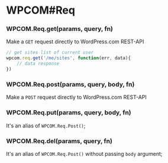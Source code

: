 
# WPCOM#Req

### WPCOM.Req.get(params, query, fn)

Make a `GET` request directly to WordPress.com REST-API

```js
// get sites list of current user
wpcom.req.get('/me/sites', function(err, data){
	// data response
})
```

### WPCOM.Req.post(params, query, body, fn)

Make a `POST` request directly to WordPress.com REST-API


### WPCOM.Req.put(params, query, body, fn)

It's an alias of `WPCOM.Req.Post()`;


### WPCOM.Req.del(params, query, fn)

It's an alias of `WPCOM.Req.Post()` without passing `body` argument;